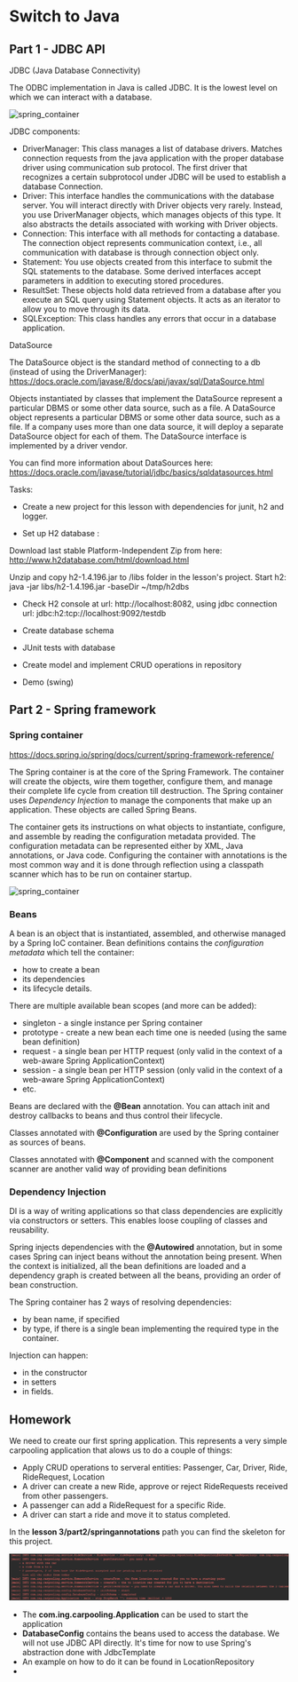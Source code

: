 # Switch to Java
## Part 1 - JDBC API

JDBC (Java Database Connectivity)

The ODBC implementation in Java is called JDBC. It is the lowest level on which we can interact with a database.

![spring_container](https://camo.githubusercontent.com/5274e7e9a0309a7288660d472f822ede1127c7f3/68747470733a2f2f7777772e7475746f7269616c73706f696e742e636f6d2f6a6462632f696d616765732f6a6462632d6172636869746563747572652e6a7067)

JDBC components:
* DriverManager: This class manages a list of database drivers. Matches connection requests from the java application with the proper database driver using communication sub protocol. The first driver that recognizes a certain subprotocol under JDBC will be used to establish a database Connection.
* Driver: This interface handles the communications with the database server. You will interact directly with Driver objects very rarely. Instead, you use DriverManager objects, which manages objects of this type. It also abstracts the details associated with working with Driver objects.
* Connection: This interface with all methods for contacting a database. The connection object represents communication context, i.e., all communication with database is through connection object only.
* Statement: You use objects created from this interface to submit the SQL statements to the database. Some derived interfaces accept parameters in addition to executing stored procedures.
* ResultSet: These objects hold data retrieved from a database after you execute an SQL query using Statement objects. It acts as an iterator to allow you to move through its data.
* SQLException: This class handles any errors that occur in a database application.

DataSource

The DataSource object is the standard method of connecting to a db (instead of using the DriverManager): https://docs.oracle.com/javase/8/docs/api/javax/sql/DataSource.html

Objects instantiated by classes that implement the DataSource represent a particular DBMS or some other data source, such as a file. A DataSource object represents a particular DBMS or some other data source, such as a file. If a company uses more than one data source, it will deploy a separate DataSource object for each of them. The DataSource interface is implemented by a driver vendor.

You can find more information about DataSources here: https://docs.oracle.com/javase/tutorial/jdbc/basics/sqldatasources.html

Tasks:
* Create a new project for this lesson with dependencies for junit, h2 and logger.
        
* Set up H2 database :

 Download last stable Platform-Independent Zip from here: http://www.h2database.com/html/download.html
 
 Unzip and copy h2-1.4.196.jar to /libs folder in the lesson's project. Start h2:
 java -jar libs/h2-1.4.196.jar -baseDir ~/tmp/h2dbs
 
* Check H2 console at url: http://localhost:8082, using jdbc connection url: jdbc:h2:tcp://localhost:9092/testdb

* Create database schema
* JUnit tests with database 
* Create model and implement CRUD operations in repository
* Demo (swing)

## Part 2 - Spring framework
### Spring container

https://docs.spring.io/spring/docs/current/spring-framework-reference/

The Spring container is at the core of the Spring Framework. The container will create the objects, wire them 
together, configure them, and manage their complete life cycle from creation till destruction. The Spring container uses
*Dependency Injection* to manage the components that make up an application. These objects are called Spring Beans.

The container gets its instructions on what objects to instantiate, configure, and assemble by reading the configuration
metadata provided. The configuration metadata can be represented either by XML, Java annotations, or Java code.
Configuring the container with annotations is the most common way and it is done through reflection using a classpath
scanner which has to be run on container startup.

![spring_container](https://www.tutorialspoint.com/spring/images/spring_ioc_container.jpg)

### Beans

A bean is an object that is instantiated, assembled, and otherwise managed by a Spring IoC container. Bean definitions
contains the *configuration metadata* which tell the container:
* how to create a bean
* its dependencies
* its lifecycle details.

There are multiple available bean scopes (and more can be added):
* singleton - a single instance per Spring container
* prototype - create a new bean each time one is needed (using the same bean definition)
* request - a single bean per HTTP request (only valid in the context of a web-aware Spring ApplicationContext)
* session - a single bean per HTTP session (only valid in the context of a web-aware Spring ApplicationContext)
* etc.

Beans are declared with the **@Bean** annotation. You can attach init and destroy callbacks to beans and thus control
their lifecycle.

Classes annotated with **@Configuration** are used by the Spring container as sources of beans.

Classes annotated with **@Component** and scanned with the component scanner are another valid way of providing bean
definitions

### Dependency Injection

DI is a way of writing applications so that class dependencies are explicitly via constructors or setters. This enables
loose coupling of classes and reusability.

Spring injects dependencies with the **@Autowired** annotation, but in some cases Spring can inject beans without the
annotation being present. When the context is initialized, all the bean definitions are loaded and a dependency graph
is created between all the beans, providing an order of bean construction.

The Spring container has 2 ways of resolving dependencies:
* by bean name, if specified
* by type, if there is a single bean implementing the required type in the container.

Injection can happen:
* in the constructor
* in setters
* in fields.

## Homework

We need to create our first spring application.
This represents a very simple carpooling application that alows us to do a couple of things:
* Apply CRUD operations to serveral entities: Passenger, Car, Driver, Ride, RideRequest, Location
* A driver can create a new Ride, approve or reject RideRequests received from other passengers.
* A passenger can add a RideRequest for a specific Ride.
* A driver can start a ride and move it to status completed.

In the **lesson 3/part2/springannotations** path you can find the skeleton for this project.


![main_log](https://github.com/mihaita-tinta/switch-to-java/blob/master/lesson%203/part2/main.PNG)

* The **com.ing.carpooling.Application** can be used to start the application
* **DatabaseConfig** contains the beans used to access the database. We will not use JDBC API directly.
	It's time for now to use Spring's abstraction done with JdbcTemplate 
* An example on how to do it can be found in LocationRepository
* 